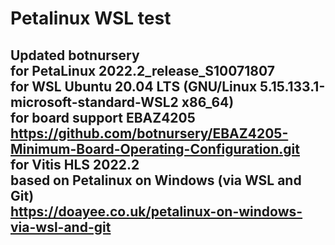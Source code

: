 # Petalinux WSL test
Updated botnursery\
for PetaLinux 2022.2_release_S10071807\
for WSL Ubuntu 20.04 LTS (GNU/Linux 5.15.133.1-microsoft-standard-WSL2 x86_64)\
for board support EBAZ4205\
https://github.com/botnursery/EBAZ4205-Minimum-Board-Operating-Configuration.git \
for Vitis HLS 2022.2\
based on Petalinux on Windows (via WSL and Git)\
https://doayee.co.uk/petalinux-on-windows-via-wsl-and-git
--
